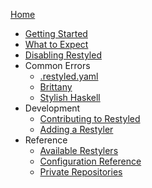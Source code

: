 [Home](https://github.com/restyled-io/restyled.io/wiki/)

- [Getting Started](https://github.com/restyled-io/restyled.io/wiki/Getting-Started)
- [What to Expect](https://github.com/restyled-io/restyled.io/wiki/What-to-Expect)
- [Disabling Restyled](https://github.com/restyled-io/restyled.io/wiki/Disabling-Restyled)
- Common Errors
  - [.restyled.yaml](https://github.com/restyled-io/restyled.io/wiki/Common-Errors:-.restyled.yaml)
  - [Brittany](https://github.com/restyled-io/restyled.io/wiki/Common-Errors:-Brittany)
  - [Stylish Haskell](https://github.com/restyled-io/restyled.io/wiki/Common-Errors:-Stylish-Haskell)
- Development
  - [Contributing to Restyled](https://github.com/restyled-io/restyled.io/wiki/Contributing-to-Restyled)
  - [Adding a Restyler](https://github.com/restyled-io/restyled.io/wiki/Adding-a-Restyler)
- Reference
  - [Available Restylers](https://github.com/restyled-io/restyled.io/wiki/Available-Restylers)
  - [Configuration Reference](https://github.com/restyled-io/restyled.io/wiki/Configuration-Reference)
  - [Private Repositories](https://github.com/restyled-io/restyled.io/wiki/Private-Repositories)